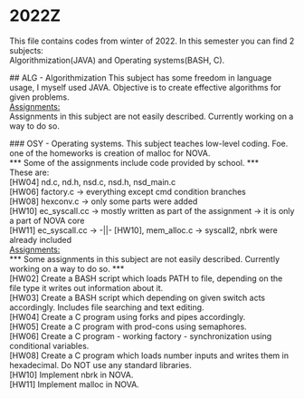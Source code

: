 # 2022Z
<p>
This file contains codes from winter of 2022. 
In this semester you can find 2 subjects: <br>
Algorithmization(JAVA) and Operating systems(BASH, C). <br>
</p>

<p>
## ALG - Algorithmization
This subject has some freedom in language usage, I myself used JAVA. Objective is to create effective algorithms for given problems. <br>
<u>
Assignments: <br>
</u>
Assignments in this subject are not easily described. Currently working on a way to do so. <br>
<!--- 
[HW01] <br>
[HW02] <br>
[HW03] <br>
[HW04] <br>
[HW07] <br>
--->
</p>

<p>
### OSY - Operating systems.
This subject teaches low-level coding. Foe. one of the homeworks is creation of malloc for NOVA. <br>
*** Some of the assignments include code provided by school. *** <br>
These are: <br>
[HW04] nd.c, nd.h, nsd.c, nsd.h, nsd_main.c <br>
[HW06] factory.c -> everything except cmd condition branches <br>
[HW08] hexconv.c -> only some parts were added <br>
[HW10] ec_syscall.cc -> mostly written as part of the assignment -> it is only a part of NOVA core <br>
[HW11] ec_syscall.cc -> -||- [HW10], mem_alloc.c -> syscall2, nbrk were already included <br>
<u>
Assignments: <br>
</u>
*** Some assignments in this subject are not easily described. Currently working on a way to do so. *** <br>
[HW02] Create a BASH script which loads PATH to file, depending on the file type it writes out information about it. <br>
[HW03] Create a BASH script which depending on given switch acts accordingly. Includes file searching and text editing. <br>
[HW04] Create a C program using forks and pipes accordingly. <br>
[HW05] Create a C program with prod-cons using semaphores. <br>
[HW06] Create a C program - working factory - synchronization using conditional variables. <br>
[HW08] Create a C program which loads number inputs and writes them in hexadecimal. Do NOT use any standard libraries. <br>
[HW10] Implement nbrk in NOVA. <br>
[HW11] Implement malloc in NOVA. <br>
</p>